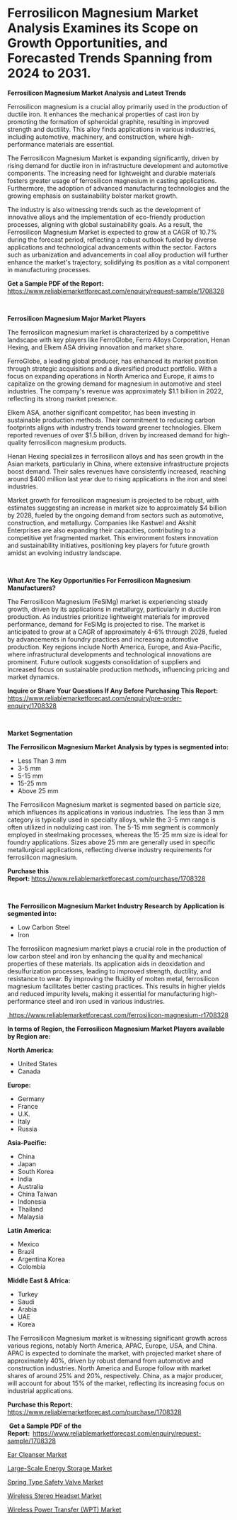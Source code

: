 <p><h1>Ferrosilicon Magnesium Market Analysis Examines its Scope on Growth Opportunities, and Forecasted Trends Spanning from 2024 to 2031.</h1></p><p><strong>Ferrosilicon Magnesium Market Analysis and Latest Trends</strong></p>
<p><p>Ferrosilicon magnesium is a crucial alloy primarily used in the production of ductile iron. It enhances the mechanical properties of cast iron by promoting the formation of spheroidal graphite, resulting in improved strength and ductility. This alloy finds applications in various industries, including automotive, machinery, and construction, where high-performance materials are essential.</p><p>The Ferrosilicon Magnesium Market is expanding significantly, driven by rising demand for ductile iron in infrastructure development and automotive components. The increasing need for lightweight and durable materials fosters greater usage of ferrosilicon magnesium in casting applications. Furthermore, the adoption of advanced manufacturing technologies and the growing emphasis on sustainability bolster market growth.</p><p>The industry is also witnessing trends such as the development of innovative alloys and the implementation of eco-friendly production processes, aligning with global sustainability goals. As a result, the Ferrosilicon Magnesium Market is expected to grow at a CAGR of 10.7% during the forecast period, reflecting a robust outlook fueled by diverse applications and technological advancements within the sector. Factors such as urbanization and advancements in coal alloy production will further enhance the market's trajectory, solidifying its position as a vital component in manufacturing processes.</p></p>
<p><strong>Get a Sample PDF of the Report:&nbsp;</strong> <a href="https://www.reliablemarketforecast.com/enquiry/request-sample/1708328?utm_campaign=1124&utm_medium=2&utm_source=Github&utm_content=ia&utm_term=07102024&utm_id=ferrosilicon-magnesium">https://www.reliablemarketforecast.com/enquiry/request-sample/1708328</a></p>
<p>&nbsp;</p>
<p><strong>Ferrosilicon Magnesium Major Market Players</strong></p>
<p><p>The ferrosilicon magnesium market is characterized by a competitive landscape with key players like FerroGlobe, Ferro Alloys Corporation, Henan Hexing, and Elkem ASA driving innovation and market share.</p><p>FerroGlobe, a leading global producer, has enhanced its market position through strategic acquisitions and a diversified product portfolio. With a focus on expanding operations in North America and Europe, it aims to capitalize on the growing demand for magnesium in automotive and steel industries. The company's revenue was approximately $1.1 billion in 2022, reflecting its strong market presence.</p><p>Elkem ASA, another significant competitor, has been investing in sustainable production methods. Their commitment to reducing carbon footprints aligns with industry trends toward greener technologies. Elkem reported revenues of over $1.5 billion, driven by increased demand for high-quality ferrosilicon magnesium products.</p><p>Henan Hexing specializes in ferrosilicon alloys and has seen growth in the Asian markets, particularly in China, where extensive infrastructure projects boost demand. Their sales revenues have consistently increased, reaching around $400 million last year due to rising applications in the iron and steel industries.</p><p>Market growth for ferrosilicon magnesium is projected to be robust, with estimates suggesting an increase in market size to approximately $4 billion by 2028, fueled by the ongoing demand from sectors such as automotive, construction, and metallurgy. Companies like Kastwel and Akshit Enterprises are also expanding their capacities, contributing to a competitive yet fragmented market. This environment fosters innovation and sustainability initiatives, positioning key players for future growth amidst an evolving industry landscape.</p></p>
<p>&nbsp;</p>
<p><strong>What Are The Key Opportunities For Ferrosilicon Magnesium Manufacturers?</strong></p>
<p><p>The Ferrosilicon Magnesium (FeSiMg) market is experiencing steady growth, driven by its applications in metallurgy, particularly in ductile iron production. As industries prioritize lightweight materials for improved performance, demand for FeSiMg is projected to rise. The market is anticipated to grow at a CAGR of approximately 4-6% through 2028, fueled by advancements in foundry practices and increasing automotive production. Key regions include North America, Europe, and Asia-Pacific, where infrastructural developments and technological innovations are prominent. Future outlook suggests consolidation of suppliers and increased focus on sustainable production methods, influencing pricing and market dynamics.</p></p>
<p><strong>Inquire or Share Your Questions If Any Before Purchasing This Report:</strong> <a href="https://www.reliablemarketforecast.com/enquiry/pre-order-enquiry/1708328?utm_campaign=1124&utm_medium=2&utm_source=Github&utm_content=ia&utm_term=07102024&utm_id=ferrosilicon-magnesium">https://www.reliablemarketforecast.com/enquiry/pre-order-enquiry/1708328</a></p>
<p>&nbsp;</p>
<p><strong>Market Segmentation</strong></p>
<p><strong>The Ferrosilicon Magnesium Market Analysis by types is segmented into:</strong></p>
<p><ul><li>Less Than 3 mm</li><li>3-5 mm</li><li>5-15 mm</li><li>15-25 mm</li><li>Above 25 mm</li></ul></p>
<p><p>The Ferrosilicon Magnesium market is segmented based on particle size, which influences its applications in various industries. The less than 3 mm category is typically used in specialty alloys, while the 3-5 mm range is often utilized in nodulizing cast iron. The 5-15 mm segment is commonly employed in steelmaking processes, whereas the 15-25 mm size is ideal for foundry applications. Sizes above 25 mm are generally used in specific metallurgical applications, reflecting diverse industry requirements for ferrosilicon magnesium.</p></p>
<p><strong>Purchase this Report:&nbsp;</strong><a href="https://www.reliablemarketforecast.com/purchase/1708328?utm_campaign=1124&utm_medium=2&utm_source=Github&utm_content=ia&utm_term=07102024&utm_id=ferrosilicon-magnesium">https://www.reliablemarketforecast.com/purchase/1708328</a></p>
<p>&nbsp;</p>
<p><strong>The Ferrosilicon Magnesium Market Industry Research by Application is segmented into:</strong></p>
<p><ul><li>Low Carbon Steel</li><li>Iron</li></ul></p>
<p><p>The ferrosilicon magnesium market plays a crucial role in the production of low carbon steel and iron by enhancing the quality and mechanical properties of these materials. Its application aids in deoxidation and desulfurization processes, leading to improved strength, ductility, and resistance to wear. By improving the fluidity of molten metal, ferrosilicon magnesium facilitates better casting practices. This results in higher yields and reduced impurity levels, making it essential for manufacturing high-performance steel and iron used in various industries.</p></p>
<p><a href="https://www.reliablemarketforecast.com/ferrosilicon-magnesium-r1708328?utm_campaign=1124&utm_medium=2&utm_source=Github&utm_content=ia&utm_term=07102024&utm_id=ferrosilicon-magnesium">&nbsp;https://www.reliablemarketforecast.com/ferrosilicon-magnesium-r1708328</a></p>
<p><strong>In terms of Region, the Ferrosilicon Magnesium Market Players available by Region are:</strong></p>
<p>
    <p> <strong> North America: </strong>
        <ul>
            <li>United States</li>
            <li>Canada</li>
        </ul>
        </p> 
    <p> <strong> Europe: </strong>
        <ul>
            <li>Germany</li>
            <li>France</li>
            <li>U.K.</li>
            <li>Italy</li>
            <li>Russia</li>
        </ul>
        </p> 
    <p> <strong> Asia-Pacific: </strong>
        <ul>
            <li>China</li>
            <li>Japan</li>
            <li>South Korea</li>
            <li>India</li>
            <li>Australia</li>
            <li>China Taiwan</li>
            <li>Indonesia</li>
            <li>Thailand</li>
            <li>Malaysia</li>
        </ul>
        </p> 
    <p> <strong> Latin America: </strong>
        <ul>
            <li>Mexico</li>
            <li>Brazil</li>
            <li>Argentina Korea</li>
            <li>Colombia</li>
        </ul>
        </p> 
    <p> <strong> Middle East & Africa: </strong>
        <ul>
            <li>Turkey</li>
            <li>Saudi</li>
            <li>Arabia</li>
            <li>UAE</li>
            <li>Korea</li>
        </ul>
    </p>
    </p>
<p><p>The Ferrosilicon Magnesium market is witnessing significant growth across various regions, notably North America, APAC, Europe, USA, and China. APAC is expected to dominate the market, with projected market share of approximately 40%, driven by robust demand from automotive and construction industries. North America and Europe follow with market shares of around 25% and 20%, respectively. China, as a major producer, will account for about 15% of the market, reflecting its increasing focus on industrial applications.</p></p>
<p><strong>Purchase this Report: </strong><a href="https://www.reliablemarketforecast.com/purchase/1708328?utm_campaign=1124&utm_medium=2&utm_source=Github&utm_content=ia&utm_term=07102024&utm_id=ferrosilicon-magnesium">https://www.reliablemarketforecast.com/purchase/1708328</a></p>
<p>&nbsp;<strong>Get a Sample PDF of the Report:&nbsp;&nbsp;</strong><a href="https://www.reliablemarketforecast.com/enquiry/request-sample/1708328?utm_campaign=1124&utm_medium=2&utm_source=Github&utm_content=ia&utm_term=07102024&utm_id=ferrosilicon-magnesium">https://www.reliablemarketforecast.com/enquiry/request-sample/1708328</a></p>
<p><strong></strong></p>
<p><p><a href="https://www.linkedin.com/pulse/ear-cleanser-market-size-share-competitive-landscape-untfe?utm_campaign=1124&utm_medium=2&utm_source=Github&utm_content=ia&utm_term=07102024&utm_id=ferrosilicon-magnesium">Ear Cleanser Market</a></p><p><a href="https://issuu.com/reportprime-2/docs/large-scale-energy-storage-market-s_1a7fec593d8785?utm_campaign=1124&utm_medium=2&utm_source=Github&utm_content=ia&utm_term=07102024&utm_id=ferrosilicon-magnesium">Large-Scale Energy Storage Market</a></p><p><a href="https://www.linkedin.com/pulse/global-spring-type-safety-valve-market-product-types-mzwqe?utm_campaign=1124&utm_medium=2&utm_source=Github&utm_content=ia&utm_term=07102024&utm_id=ferrosilicon-magnesium">Spring Type Safety Valve Market</a></p><p><a href="https://www.linkedin.com/pulse/wireless-stereo-headset-market-penetration-strategies-untapped-rigre?utm_campaign=1124&utm_medium=2&utm_source=Github&utm_content=ia&utm_term=07102024&utm_id=ferrosilicon-magnesium">Wireless Stereo Headset Market</a></p><p><a href="https://issuu.com/reportprime-2/docs/wireless-power-transfer-wpt-market-_9021e1ffd82b05?utm_campaign=1124&utm_medium=2&utm_source=Github&utm_content=ia&utm_term=07102024&utm_id=ferrosilicon-magnesium">Wireless Power Transfer (WPT) Market</a></p></p>